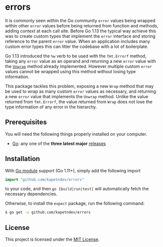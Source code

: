# errors

It is commonly seen within the Go community `error` values being wrapped within
other `error` values before being returned from function and methods, adding
context at each call site. Before Go 1.13 the typical way achieve this was to
create custom types that implement the `error` interface and storing reference
to the parent `error` value. When an application includes many custom error
types this can litter the codebase with a lot of boilerplate.

Go 1.13 introduced the `%w` verb to be used with the `fmt.Errorf` method,
taking any `error` value as an operand and returning a new `error` value with
the
[`Unwrap`](https://github.com/golang/go/blob/62f5e8156ef56fa61e6af56f4ccc633bde1a9120/src/errors/wrap.go#L38)
method already implemented. However multiple custom `error` values cannot be
wrapped using this method without losing type information.

This package tackles this problem, exposing a new `Wrap` method that may be
used to wrap as many custom `error` values as necessary, and returning a new
`error` value that implements the `Unwrap` method. Unlike the value returned
from `fmt.Errorf`, the value returned from `Wrap` does not lose the type
information of any error in the hierarchy.

## Prerequisites

You will need the following things properly installed on your computer.

- [Go](https://golang.org/): any one of the **three latest major**
  [releases](https://golang.org/doc/devel/release.html)

## Installation

With [Go module](https://github.com/golang/go/wiki/Modules) support (Go 1.11+),
simply add the following import

```go
import "github.com/kapetndev/errors"
```

to your code, and then `go [build|run|test]` will automatically fetch the
necessary dependencies.

Otherwise, to install the `expect` package, run the following command:

```bash
$ go get -u github.com/kapetndev/errors
```

## License

This project is licensed under the [MIT License](LICENSE.md).
